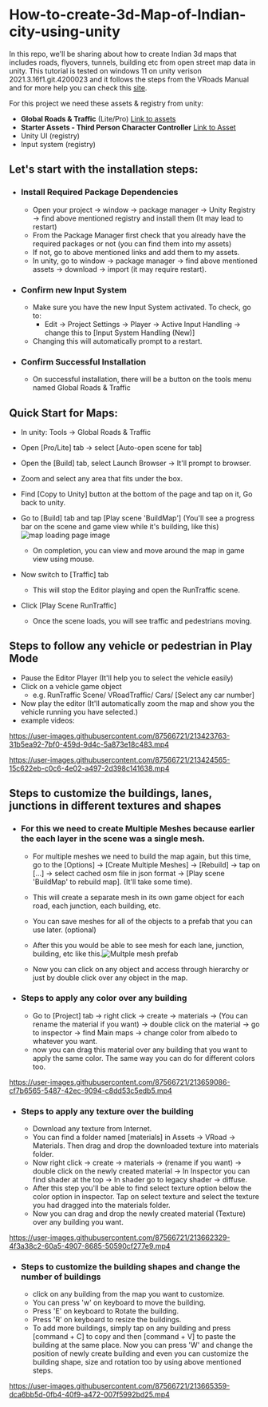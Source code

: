 # How-to-create-3d-Map-of-Indian-city-using-unity
In this repo, we'll be sharing about how to create Indian 3d maps that includes roads, flyovers, tunnels, building etc from open street map data in unity. 
This tutorial is tested on windows 11 on unity verison 2021.3.16f1.git.4200023 and it follows the steps from the VRoads Manual and for more help you can check this  [site](https://vroad.uk/help/).

For this project we need these assets & registry from unity:
* **Global Roads & Traffic** (Lite/Pro) [Link to assets](https://assetstore.unity.com/packages/3d/environments/roadways/global-roads-traffic-lite-218045)
* **Starter Assets - Third Person Character Controller** [Link to Asset](https://assetstore.unity.com/packages/essentials/starter-assets-third-person-character-controller-196526#reviews)
* Unity UI (registry)
* Input system (registry)

## Let's start with the installation steps:
* ### Install Required Package Dependencies
  * Open your project -> window -> package manager -> Unity Registry -> find above mentioned registry and install them (It may lead to restart)
  * From the Package Manager first check that you already have the required packages or not (you can find them into my assets)
  * If not, go to above mentioned links and add them to my assets.
  * In unity, go to window -> package manager -> find above mentioned assets -> download -> import (it may require restart).
* ###  Confirm new Input System
  * Make sure you have the new Input System activated. To check, go to:
    *  Edit -> Project Settings -> Player -> Active Input Handling -> change this to [Input System Handling (New)]
  * Changing this will automatically prompt to a restart.
* ###  Confirm Successful Installation
  * On successful installation, there will be a button on the tools menu named Global Roads & Traffic
 
 
## Quick Start for Maps:
* In unity: Tools -> Global Roads & Traffic
* Open [Pro/Lite] tab -> select [Auto-open scene for tab]
* Open the [Build] tab, select Launch Browser -> It'll prompt to browser.
* Zoom and select any area that fits under the box.
* Find [Copy to Unity] button at the bottom of the page and tap on it, Go back to unity.
* Go to [Build] tab and tap [Play scene 'BuildMap'] (You'll see a progress bar on the scene and game view while it's building, like this) ![map loading page image](https://user-images.githubusercontent.com/87566721/213629539-72092e9b-f173-4458-b5b3-c1929f255919.png)

  * On completion, you can view and move around the map in game view using mouse.
* Now switch to [Traffic] tab 
  *  This will stop the Editor playing and open the RunTraffic scene.
* Click [Play Scene RunTraffic]
  * Once the scene loads, you will see traffic and pedestrians moving.
 
## Steps to follow any vehicle or pedestrian in Play Mode
* Pause the Editor Player (It'll help you to select the vehicle easily)
* Click on a vehicle game object
  * e.g. RunTraffic Scene/ VRoadTraffic/ Cars/ [Select any car number]
* Now play the editor (It'll automatically zoom the map and show you the vehicle running you have selected.)
* example videos: 



https://user-images.githubusercontent.com/87566721/213423763-31b5ea92-7bf0-459d-9d4c-5a873e18c483.mp4




https://user-images.githubusercontent.com/87566721/213424565-15c622eb-c0c6-4e02-a497-2d398c141638.mp4



## Steps to customize the buildings, lanes, junctions in different textures and shapes
* ### For this we need to create Multiple Meshes because earlier the each layer in the scene was a single mesh.
   * For multiple meshes we need to build the map again, but this time, go to the [Options] -> [Create Multiple Meshes] -> [Rebuild] -> tap on [...] -> select cached osm file in json format -> [Play scene 'BuildMap' to rebuild map]. (It'll take some time).
   *  This will create a separate mesh in its own game object for each road, each junction, each building, etc.
   *   You can save meshes for all of the objects to a prefab that you can use later. (optional)
   *   After this you would be able to see mesh for each lane, junction, building, etc like this.![Multple mesh prefab](https://user-images.githubusercontent.com/87566721/213636466-0a377f04-7bbb-43ab-a00f-fabe4ddb71e4.png)

   *    Now you can click on any object and access through hierarchy or just by double click over any object in the map.
 * ### Steps to apply any color over any building
   * Go to [Project] tab -> right click -> create -> materials -> (You can rename the material if you want) -> double click on the material -> go to inspector -> find Main maps -> change color from albedo to whatever you want.
   *  now you can drag this material over any building that you want to apply the same color. The same way you can do for different colors too.

https://user-images.githubusercontent.com/87566721/213659086-cf7b6565-5487-42ec-9094-c8dd53c5edb5.mp4


 * ### Steps to apply any texture over the building
   * Download any texture from Internet.
   * You can find a folder named [materials] in Assets -> VRoad -> Materials. Then drag and drop the downloaded texture into materials folder.
   * Now right click -> create -> materials -> (rename if you want) -> double click on the newly created material -> In Inspector you can find shader at the top -> In shader go to legacy shader -> diffuse. 
   * After this step you'll be able to find select texture option below the color option in inspector. Tap on select texture and select the texture you had dragged into the materials folder.
   * Now you can drag and drop the newly created material (Texture) over any building you want. 

https://user-images.githubusercontent.com/87566721/213662329-4f3a38c2-60a5-4907-8685-50590cf277e9.mp4


 * ### Steps to customize the building shapes and change the number of buildings
   * click on any building from the map you want to customize.
   * You can press 'w' on keyboard to move the building.
   * Press 'E' on keyboard to Rotate the building.
   * Press 'R' on keyboard to resize the buildings.
   * To add more buildings, simply tap on any building and press [command + C] to copy and then [command + V] to paste the building at the same place. Now you can press 'W' and change the position of newly create building and even you can customize the building shape, size and rotation too by using above mentioned steps.


https://user-images.githubusercontent.com/87566721/213665359-dca6bb5d-0fb4-40f9-a472-007f5992bd25.mp4

